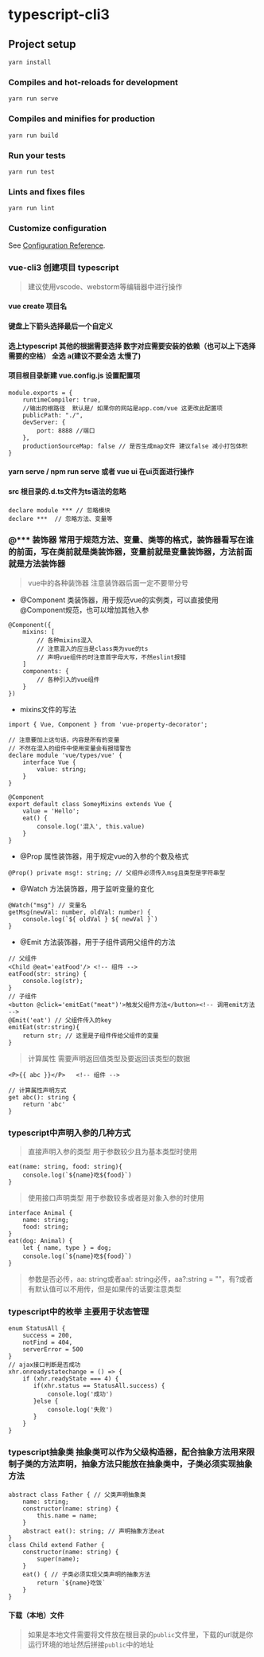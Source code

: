 # typescript-cli3

## Project setup
```
yarn install
```

### Compiles and hot-reloads for development
```
yarn run serve
```

### Compiles and minifies for production
```
yarn run build
```

### Run your tests
```
yarn run test
```

### Lints and fixes files
```
yarn run lint
```

### Customize configuration
See [Configuration Reference](https://cli.vuejs.org/config/).

### vue-cli3 创建项目 typescript
> 建议使用vscode、webstorm等编辑器中进行操作
#### vue create 项目名
#### 键盘上下箭头选择最后一个自定义
#### 选上typescript 其他的根据需要选择 数字对应需要安装的依赖（也可以上下选择需要的空格） 全选 a(建议不要全选 太慢了)
#### 项目根目录新建 vue.config.js 设置配置项

```
module.exports = {
    runtimeCompiler: true,
    //输出的根路径  默认是/ 如果你的网站是app.com/vue 这更改此配置项
    publicPath: "./",
    devServer: {
        port: 8888 //端口
    },
    productionSourceMap: false // 是否生成map文件 建议false 减小打包体积
}
```
#### yarn serve / npm run serve 或者 vue ui 在ui页面进行操作

#### src 根目录的.d.ts文件为ts语法的忽略

```
declare module *** // 忽略模块
declare ***  // 忽略方法、变量等

```

### @*** 装饰器 常用于规范方法、变量、类等的格式，装饰器看写在谁的前面，写在类前就是类装饰器，变量前就是变量装饰器，方法前面就是方法装饰器

> vue中的各种装饰器 注意装饰器后面一定不要带分号
* @Component 类装饰器，用于规范vue的实例类，可以直接使用@Component规范，也可以增加其他入参
```
@Component({
    mixins: [
        // 各种mixins混入
        // 注意混入的应当是class类为vue的ts
        // 声明vue组件的时注意首字母大写，不然eslint报错
    ] 
    components: {
        // 各种引入的vue组件
    }
})
```
* mixins文件的写法
```
import { Vue, Component } from 'vue-property-decorator';

// 注意要加上这句话，内容是所有的变量
// 不然在混入的组件中使用变量会有报错警告
declare module 'vue/types/vue' {
    interface Vue {
        value: string;
    }
}

@Component
export default class SomeyMixins extends Vue {
    value = 'Hello';
    eat() {
        console.log('混入', this.value)
    }
}
```

* @Prop 属性装饰器，用于规定vue的入参的个数及格式
```
@Prop() private msg!: string; // 父组件必须传入msg且类型是字符串型
```

* @Watch 方法装饰器，用于监听变量的变化
```
@Watch("msg") // 变量名
getMsg(newVal: number, oldVal: number) {
    console.log(`${ oldVal } ${ newVal }`)
}
```
* @Emit 方法装饰器，用于子组件调用父组件的方法
```
// 父组件
<Child @eat='eatFood'/> <!-- 组件 -->
eatFood(str: string) {
    console.log(str);
}
// 子组件
<button @click='emitEat("meat")'>触发父组件方法</button><!-- 调用emit方法 -->
@Emit('eat') // 父组件传入的key
emitEat(str:string){
    return str; // 这里是子组件传给父组件的变量
}
```
> 计算属性 需要声明返回值类型及要返回该类型的数据
```
<P>{{ abc }}</P>   <!-- 组件 -->

// 计算属性声明方式
get abc(): string { 
    return 'abc'
}
```

### typescript中声明入参的几种方式
> 直接声明入参的类型 用于参数较少且为基本类型时使用
```
eat(name: string, food: string){
    console.log(`${name}吃${food}`)
}
```
> 使用接口声明类型 用于参数较多或者是对象入参的时使用
```
interface Animal {
    name: string;
    food: string;
}
eat(dog: Animal) {
    let { name, type } = dog;
    console.log(`${name}吃${food}`)
}
```
> 参数是否必传，aa: string或者aa!: string必传，aa?:string = ""，有?或者有默认值可以不用传，但是如果传的话要注意类型

### typescript中的枚举 主要用于状态管理
```
enum StatusAll {
    success = 200,
    notFind = 404,
    serverError = 500
}
// ajax接口判断是否成功
xhr.onreadystatechange = () => { 
    if (xhr.readyState === 4) { 
       if(xhr.status == StatusAll.success) {
           console.log('成功')
       }else {
           console.log('失败')
       }
    }
}
```

### typescript抽象类 抽象类可以作为父级构造器，配合抽象方法用来限制子类的方法声明，抽象方法只能放在抽象类中，子类必须实现抽象方法
```
abstract class Father { // 父类声明抽象类
    name: string;
    constructor(name: string) {
        this.name = name;
    }
    abstract eat(): string; // 声明抽象方法eat
}
class Child extend Father {
    constructor(name: string) {
        super(name);
    }
    eat() { // 子类必须实现父类声明的抽象方法
        return `${name}吃饭`
    }
}
```

#### 下载（本地）文件
> 如果是本地文件需要将文件放在根目录的`public`文件里，下载的url就是你运行环境的地址然后拼接`public`中的地址
